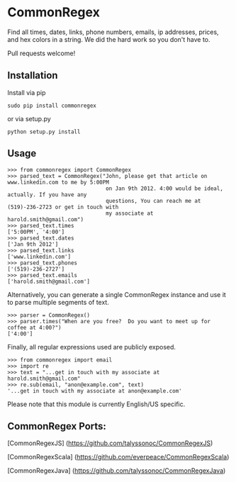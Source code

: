 CommonRegex
===========

Find all times, dates, links, phone numbers, emails, ip addresses, prices, and hex colors in a string. 
We did the hard work so you don't have to.

Pull requests welcome!

Installation
-------
Install via pip

    sudo pip install commonregex
    
or via setup.py

    python setup.py install


Usage
------

    >>> from commonregex import CommonRegex
    >>> parsed_text = CommonRegex("John, please get that article on www.linkedin.com to me by 5:00PM 
                                   on Jan 9th 2012. 4:00 would be ideal, actually. If you have any 
                                   questions, You can reach me at (519)-236-2723 or get in touch with
                                   my associate at harold.smith@gmail.com")
    >>> parsed_text.times
    ['5:00PM', '4:00']
    >>> parsed_text.dates
    ['Jan 9th 2012']
    >>> parsed_text.links
    ['www.linkedin.com']
    >>> parsed_text.phones
    ['(519)-236-2727']
    >>> parsed_text.emails
    ['harold.smith@gmail.com']
    
Alternatively, you can generate a single CommonRegex instance and use it to parse multiple segments of text.

    >>> parser = CommonRegex()
    >>> parser.times("When are you free?  Do you want to meet up for coffee at 4:00?")
    ['4:00']
    
Finally, all regular expressions used are publicly exposed.

    >>> from commonregex import email
    >>> import re
    >>> text = "...get in touch with my associate at harold.smith@gmail.com"
    >>> re.sub(email, "anon@example.com", text)
    '...get in touch with my associate at anon@example.com'
    
Please note that this module is currently English/US specific.

CommonRegex Ports:
----------------------------------------
[CommonRegexJS] (https://github.com/talyssonoc/CommonRegexJS)

[CommonRegexScala] (https://github.com/everpeace/CommonRegexScala)    

[CommonRegexJava] (https://github.com/talyssonoc/CommonRegexJava)

